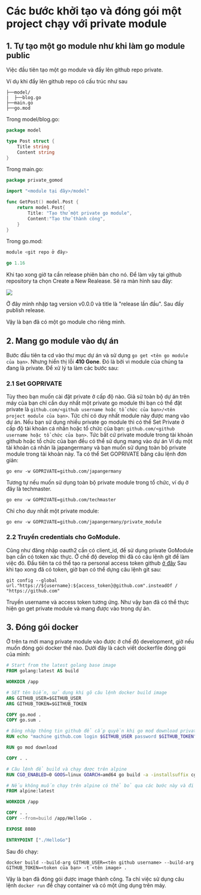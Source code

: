 # Các bước khởi tạo và đóng gói một project chạy với private module  
## 1. Tự tạo một go module như khi làm go module public

Việc đầu tiên tạo một go module và đẩy lên github repo private.

Ví dụ khi đẩy lên github repo có cấu trúc như sau

```
├──model/
|  ├──blog.go
├──main.go
├──go.mod
```

Trong model/blog.go:

```go
package model

type Post struct {
    Title string
    Content string
}
```

Trong main.go:

```go
package private_gomod

import "<module tại đây>/model"

func GetPost() model.Post {
    return model.Post{
        Title: "Tạo thử một private go module",
        Content:"Tạo thử thành công",
    }
}
```

Trong go.mod:

```go
module <git repo ở đây>

go 1.16
```

Khi tạo xong giờ ta cần release phiên bản cho nó. Để làm vậy tại github repository ta chọn Create a New Realease. Sẽ ra màn hình sau đây:

![](https://media.techmaster.vn/api/static/bm0tmgk51co4vclgfvu0/c4d386k51co7598b7jfg)

Ở đây mình nhập tag version v0.0.0 và title là "release lần đầu". Sau đấy publish release.

Vậy là bạn đã có một go module cho riêng mình.

## 2. Mang go module vào dự án

Bước đầu tiên ta cd vào thư mục dự án và sử dụng `go get <tên go module của bạn>`. Nhưng hiển thị lỗi **410 Gone**. Đó là bởi vì module của chúng ta đang là private. Để xử lý ta làm các bước sau:
### 2.1 Set GOPRIVATE
Tùy theo bạn muốn cài đặt private ở cấp độ nào. Giả sử toàn bộ dự án trên máy của bạn chỉ cần duy nhất một private go module thì bạn có thể đặt private là `github.com/<github username hoặc tổ chức của bạn>/<tên project module của bạn>`. Tức chỉ có duy nhất module này được mang vào dự án.
Nếu bạn sử dụng nhiều private go module thì có thể Set Private ở cấp độ tài khoản cá nhân hoặc tổ chức của bạn: `github.com/<github username hoặc tổ chức của bạn>`. Tức bất cứ private module trong tài khoản github hoặc tổ chức của bạn đều có thể sử dụng mang vào dự án
Ví dụ một tài khoản cá nhân là japangermany và bạn muốn sử dụng toàn bộ private module trong tài khoản này. Ta có thể Set GOPRIVATE bằng câu lệnh đơn giản:
```
go env -w GOPRIVATE=github.com/japangermany
```
Tương tự nếu muốn sử dụng toàn bộ private module trong tổ chức, ví dụ ở đây là techmaster.
```
go env -w GOPRIVATE=github.com/techmaster
```
Chỉ cho duy nhất một private module:
```
go env -w GOPRIVATE=github.com/japangermany/private_module
```

### 2.2 Truyền credentials cho GoModule.
Cũng như đăng nhập oauth2 cần có client_id, để sử dụng private GoModule bạn cần có token xác thực. Ở chế độ develop thì đã có câu lệnh git để làm việc đó.
Đầu tiên ta có thể tạo ra personal access token github [ở đây](https://github.com/settings/tokens)
Sau khi tạo xong đã có token, giờ bạn có thể dựng câu lệnh git sau:
```
git config --global url."https://${username}:${access_token}@github.com".insteadOf /
"https://github.com"
```
Truyền username và access token tương ứng. Như vậy bạn đã có thể thực hiện go get private module và mang được vào trong dự án.

## 3. Đóng gói docker
Ở trên ta mới mang private module vào được ở chế độ development, giờ nếu muốn đóng gói docker thế nào. Dưới đây là cách viết dockerfile đóng gói của mình:
```dockerfile
# Start from the latest golang base image
FROM golang:latest AS build

WORKDIR /app

# SET tên biến, sử dụng khi gõ câu lệnh docker build image
ARG GITHUB_USER=$GITHUB_USER
ARG GITHUB_TOKEN=$GITHUB_TOKEN

COPY go.mod .
COPY go.sum .

# Đăng nhập thông tin github để cấp quyền khi go mod download private module. Đây là bước quan trọng
RUN echo "machine github.com login $GITHUB_USER password $GITHUB_TOKEN" > ~/.netrc

RUN go mod download

COPY . .

# Câu lệnh để build và chạy được trên alpine
RUN CGO_ENABLED=0 GOOS=linux GOARCH=amd64 go build -a -installsuffix cgo -o HelloGo .

# Nếu không muốn chạy trên alpine có thể bỏ qua các bước này và đi thẳng đến EXPOSE cổng
FROM alpine:latest

WORKDIR /app

COPY . .
COPY --from=build /app/HelloGo . 

EXPOSE 8080

ENTRYPOINT ["./HelloGo"]
```
Sau đó chạy:
```
docker build --build-arg GITHUB_USER=<tên github username> --build-arg GITHUB_TOKEN=<token của bạn> -t <tên image> .
```
Vậy là bạn đã đóng gói được image thành công. Ta chỉ việc sử dụng câu lệnh `docker run` để chạy container và có một ứng dụng trên máy.
